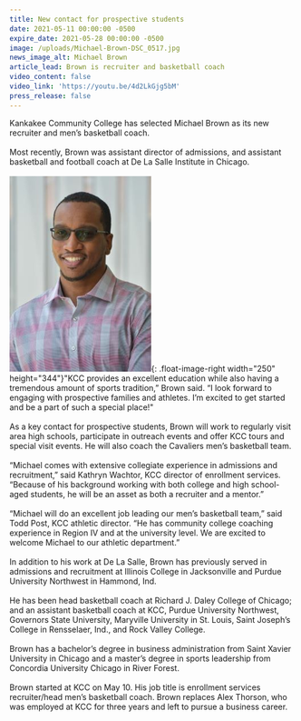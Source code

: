 ```yaml
---
title: New contact for prospective students
date: 2021-05-11 00:00:00 -0500
expire_date: 2021-05-28 00:00:00 -0500
image: /uploads/Michael-Brown-DSC_0517.jpg
news_image_alt: Michael Brown
article_lead: Brown is recruiter and basketball coach
video_content: false
video_link: 'https://youtu.be/4d2LkGjg5bM'
press_release: false
---
```

Kankakee Community College has selected Michael Brown as its new recruiter and men’s basketball coach.<br><br>Most recently, Brown was assistant director of admissions, and assistant basketball and football coach at De La Salle Institute in Chicago.<br><br>![](/uploads/michael-brown-250x344.jpg){: .float-image-right width="250" height="344"}"KCC provides an excellent education while also having a tremendous amount of sports tradition,” Brown said. “I look forward to engaging with prospective families and athletes. I’m excited to get started and be a part of such a special place\!"<br><br>As a key contact for prospective students, Brown will work to regularly visit area high schools, participate in outreach events and offer KCC tours and special visit events. He will also coach the Cavaliers men’s basketball team.&nbsp;<br><br>“Michael comes with extensive collegiate experience in admissions and recruitment,” said Kathryn Wachtor, KCC director of enrollment services. “Because of his background working with both college and high school-aged students, he will be an asset as both a recruiter and a mentor.”<br><br>“Michael will do an excellent job leading our men’s basketball team,” said Todd Post, KCC athletic director. “He has community college coaching experience in Region IV and at the university level. We are excited to welcome Michael to our athletic department.”<br><br>In addition to his work at De La Salle, Brown has previously served in admissions and recruitment at Illinois College in Jacksonville and Purdue University Northwest in Hammond, Ind.<br><br>He has been head basketball coach at Richard J. Daley College of Chicago; and an assistant basketball coach at KCC, Purdue University Northwest, Governors State University, Maryville University in St. Louis, Saint Joseph’s College in Rensselaer, Ind., and Rock Valley College. &nbsp;<br><br>Brown has a bachelor’s degree in business administration from Saint Xavier University in Chicago and a master’s degree in sports leadership from Concordia University Chicago in River Forest.&nbsp;<br><br>Brown started at KCC on May 10. His job title is enrollment services recruiter/head men’s basketball coach. Brown replaces Alex Thorson, who was employed at KCC for three years and left to pursue a business career.&nbsp;
